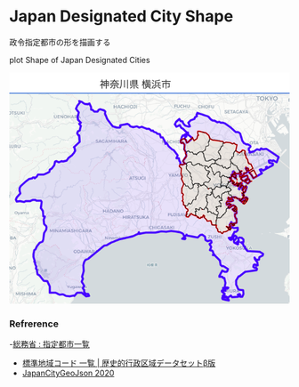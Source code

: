 Japan Designated City Shape
===============

政令指定都市の形を描画する

plot Shape of Japan Designated Cities

![japan designated city shape](https://github.com/ohwada/World_Countries/blob/main/geojson/folium/japan_designated_city_shape/screenshots/yokohama.png)

### Refrerence

-[総務省 : 指定都市一覧](https://www.soumu.go.jp/main_sosiki/jichi_gyousei/bunken/shitei_toshi-ichiran.html)
- [標準地域コード 一覧 | 歴史的行政区域データセットβ版](https://geoshape.ex.nii.ac.jp/city/code/)
- [JapanCityGeoJson 2020](https://github.com/niiyz/JapanCityGeoJson)
